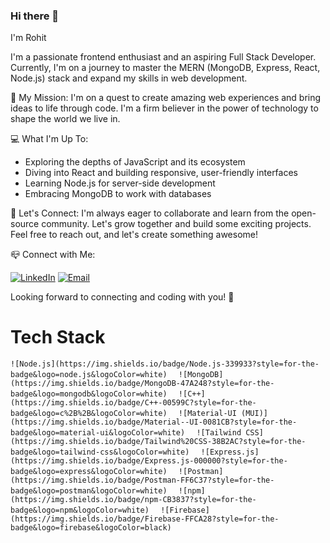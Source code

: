 ### Hi there 👋
I'm Rohit

I'm a passionate frontend enthusiast and an aspiring Full Stack Developer. Currently, I'm on a journey to master the MERN (MongoDB, Express, React, Node.js) stack and expand my skills in web development. 

🚀 My Mission:
I'm on a quest to create amazing web experiences and bring ideas to life through code. I'm a firm believer in the power of technology to shape the world we live in.

💻 What I'm Up To:
- Exploring the depths of JavaScript and its ecosystem
- Diving into React and building responsive, user-friendly interfaces
- Learning Node.js for server-side development
- Embracing MongoDB to work with databases

🌟 Let's Connect:
I'm always eager to collaborate and learn from the open-source community. Let's grow together and build some exciting projects. Feel free to reach out, and let's create something awesome!

 📪 Connect with Me:
 

  [![LinkedIn](https://img.shields.io/badge/LinkedIn-Connect-blue?style=for-the-badge&logo=linkedin)](https://www.linkedin.com/in/rohit-kumar-61101024b/)
  [![Email](https://img.shields.io/badge/Email-Contact-red?style=for-the-badge&logo=gmail)](rohit.kumar053803@gmail.com) 

 
Looking forward to connecting and coding with you! 🤝
# Tech Stack
 
`![Node.js](https://img.shields.io/badge/Node.js-339933?style=for-the-badge&logo=node.js&logoColor=white)  ` `![MongoDB](https://img.shields.io/badge/MongoDB-47A248?style=for-the-badge&logo=mongodb&logoColor=white)  ` `![C++](https://img.shields.io/badge/C++-00599C?style=for-the-badge&logo=c%2B%2B&logoColor=white)  ` `![Material-UI (MUI)](https://img.shields.io/badge/Material--UI-0081CB?style=for-the-badge&logo=material-ui&logoColor=white)  ` `![Tailwind CSS](https://img.shields.io/badge/Tailwind%20CSS-38B2AC?style=for-the-badge&logo=tailwind-css&logoColor=white)  ` `![Express.js](https://img.shields.io/badge/Express.js-000000?style=for-the-badge&logo=express&logoColor=white)  ` `![Postman](https://img.shields.io/badge/Postman-FF6C37?style=for-the-badge&logo=postman&logoColor=white)  ` `![npm](https://img.shields.io/badge/npm-CB3837?style=for-the-badge&logo=npm&logoColor=white)  ` `![Firebase](https://img.shields.io/badge/Firebase-FFCA28?style=for-the-badge&logo=firebase&logoColor=black) `



<!--
**rohitraj07372/rohitraj07372** is a ✨ _special_ ✨ repository because its `README.md` (this file) appears on your GitHub profile.

Here are some ideas to get you started:

- 🔭 I’m currently working on ...
- 🌱 I’m currently learning ...
- 👯 I’m looking to collaborate on ...
- 🤔 I’m looking for help with ...
- 💬 Ask me about ...
- 📫 How to reach me: ...
- 😄 Pronouns: ...
- ⚡ Fun fact: ...
-->
